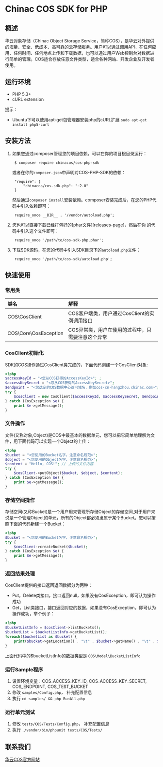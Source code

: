 # Chinac COS SDK for PHP

## 概述

华云对象存储（Chinac Object Storage Service，简称COS），是华云对外提供的海量、安全、低成本、高可靠的云存储服务。用户可以通过调用API，在任何应用、任何时间、任何地点上传和下载数据，也可以通过用户Web控制台对数据进行简单的管理。COS适合存放任意文件类型，适合各种网站、开发企业及开发者使用。


## 运行环境
- PHP 5.3+
- cURL extension

提示：

- Ubuntu下可以使用apt-get包管理器安装php的cURL扩展 `sudo apt-get install php5-curl`

## 安装方法

1. 如果您通过composer管理您的项目依赖，可以在你的项目根目录运行：

        $ composer require chinacos/cos-php-sdk

   或者在你的`composer.json`中声明对COS-PHP-SDK的依赖：

        "require": {
            "chinacos/cos-sdk-php": "~2.0"
        }

   然后通过`composer install`安装依赖。composer安装完成后，在您的PHP代码中引入依赖即可：

        require_once __DIR__ . '/vendor/autoload.php';

2. 您也可以直接下载已经打包好的[phar文件][releases-page]，然后在你
   的代码中引入这个文件即可：

        require_once '/path/to/cos-sdk-php.phar';

3. 下载SDK源码，在您的代码中引入SDK目录下的`autoload.php`文件：

        require_once '/path/to/cos-sdk/autoload.php';

## 快速使用

### 常用类

| 类名 | 解释 |
|:------------------|:------------------------------------|
|COS\CosClient | COS客户端类，用户通过CosClient的实例调用接口 |
|COS\Core\CosException | COS异常类，用户在使用的过程中，只需要注意这个异常|

### CosClient初始化

SDK的COS操作通过CosClient类完成的，下面代码创建一个CosClient对象:

```php
<?php
$accessKeyId = "<您从COS获得的AccessKeyId>"; ;
$accessKeySecret = "<您从COS获得的AccessKeySecret>";
$endpoint = "<您选定的COS数据中心访问域名，例如cos-cn-hangzhou.chinac.com>";
try {
	$cosClient = new CosClient($accessKeyId, $accessKeySecret, $endpoint);
} catch (CosException $e) {
	print $e->getMessage();
}
```

### 文件操作

文件(又称对象,Object)是COS中最基本的数据单元，您可以把它简单地理解为文件，用下面代码可以实现一个Object的上传：

```php
<?php
$bucket = "<您使用的Bucket名字，注意命名规范>";
$object = "<您使用的Object名字，注意命名规范>";
$content = "Hello, COS!"; // 上传的文件内容
try {
	$cosClient->putObject($bucket, $object, $content);
} catch (CosException $e) {
	print $e->getMessage();
} 
```

### 存储空间操作

存储空间(又称Bucket)是一个用户用来管理所存储Object的存储空间,对于用户来说是一个管理Object的单元，所有的Object都必须隶属于某个Bucket。您可以按照下面的代码新建一个Bucket：
   
```php
<?php
$bucket = "<您使用的Bucket名字，注意命名规范>";
try {
	$cosClient->createBucket($bucket);
} catch (CosException $e) {
	print $e->getMessage();
}
```
	
### 返回结果处理

CosClient提供的接口返回返回数据分为两种：

* Put，Delete类接口，接口返回null，如果没有CosException，即可认为操作成功
* Get，List类接口，接口返回对应的数据，如果没有CosException，即可认为操作成功，举个例子：

```php
<?php
$bucketListInfo = $cosClient->listBuckets();
$bucketList = $bucketListInfo->getBucketList();
foreach($bucketList as $bucket) {
	print($bucket->getLocation() . "\t" . $bucket->getName() . "\t" . $bucket->getCreatedate() . "\n");
}
```
上面代码中的$bucketListInfo的数据类型是 `COS\Model\BucketListInfo`

    
### 运行Sample程序
1. 设置环境变量：COS_ACCESS_KEY_ID, COS_ACCESS_KEY_SECRET, COS_ENDPOINT, COS_TEST_BUCKET	
2. 修改 `samples/Config.php`， 补充配置信息
3. 执行 `cd samples/ && php RunAll.php`

### 运行单元测试

1. 修改 `tests/COS/Tests/Config.php`， 补充配置信息
2. 执行 `./vendor/bin/phpunit tests/COS/Tests/`
    

## 联系我们
[华云COS官方网站](http://www.chinac.com)
